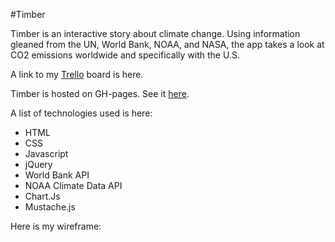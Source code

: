 #Timber

Timber is an interactive story about climate change. Using information gleaned from the UN, World Bank, NOAA, and NASA, the app takes a look at CO2 emissions worldwide and specifically with the U.S. 

A link to my [Trello](https://trello.com/b/zwlFZijY/anila-alexander-timber) board is here. 

Timber is hosted on GH-pages. See it [here](http://anilajalex.github.io/final-project/). 

A list of technologies used is here: 

- HTML
- CSS
- Javascript
- jQuery
- World Bank API
- NOAA Climate Data API
- Chart.Js
- Mustache.js

Here is my wireframe: 


